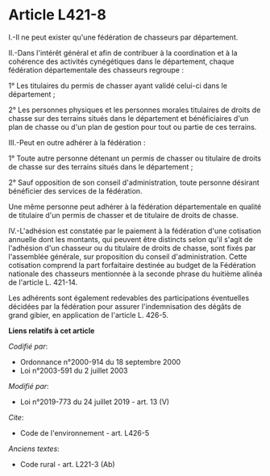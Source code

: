 # Article L421-8

I.-Il ne peut exister qu'une fédération de chasseurs par département.

II.-Dans l'intérêt général et afin de contribuer à la coordination et à la cohérence des activités cynégétiques dans le
département, chaque fédération départementale des chasseurs regroupe :

1° Les titulaires du permis de chasser ayant validé celui-ci dans le département ;

2° Les personnes physiques et les personnes morales titulaires de droits de chasse sur des terrains situés dans le
département et bénéficiaires d'un plan de chasse ou d'un plan de gestion pour tout ou partie de ces terrains.

III.-Peut en outre adhérer à la fédération :

1° Toute autre personne détenant un permis de chasser ou titulaire de droits de chasse sur des terrains situés dans le
département ;

2° Sauf opposition de son conseil d'administration, toute personne désirant bénéficier des services de la fédération.

Une même personne peut adhérer à la fédération départementale en qualité de titulaire d'un permis de chasser et de titulaire
de droits de chasse.

IV.-L'adhésion est constatée par le paiement à la fédération d'une cotisation annuelle dont les montants, qui peuvent être
distincts selon qu'il s'agit de l'adhésion d'un chasseur ou du titulaire de droits de chasse, sont fixés par l'assemblée
générale, sur proposition du conseil d'administration. Cette cotisation comprend la part forfaitaire destinée au budget de la
Fédération nationale des chasseurs mentionnée à la seconde phrase du huitième alinéa de l'article L. 421-14.

Les adhérents sont également redevables des participations éventuelles décidées par la fédération pour assurer
l'indemnisation des dégâts de grand gibier, en application de l'article L. 426-5.

**Liens relatifs à cet article**

_Codifié par_:

  - Ordonnance n°2000-914 du 18 septembre 2000
  - Loi n°2003-591 du 2 juillet 2003

_Modifié par_:

  - Loi n°2019-773 du 24 juillet 2019 - art. 13 (V)

_Cite_:

  - Code de l'environnement - art. L426-5

_Anciens textes_:

  - Code rural - art. L221-3 (Ab)

